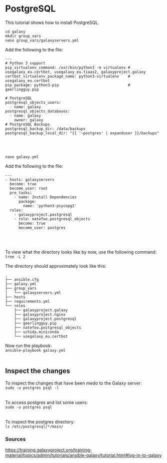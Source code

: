 # PostgreSQL
This tutorial shows how to install PostgreSQL. 

```cd galaxy``` <br>
```mkdir group_vars``` <br>
```nano group_vars/galaxyservers.yml``` <br>

Add the following to the file:
```
---
# Python 3 support
pip_virtualenv_command: /usr/bin/python3 -m virtualenv # usegalaxy_eu.certbot, usegalaxy_eu.tiaas2, galaxyproject.galaxy
certbot_virtualenv_package_name: python3-virtualenv    # usegalaxy_eu.certbot
pip_package: python3-pip                               # geerlingguy.pip

# PostgreSQL
postgresql_objects_users:
  - name: galaxy
postgresql_objects_databases:
  - name: galaxy
    owner: galaxy
# PostgreSQL Backups
postgresql_backup_dir: /data/backups
postgresql_backup_local_dir: "{{ '~postgres' | expanduser }}/backups"
```
<br>
<br>

```nano galaxy.yml```

Add the following to the file: 
```
---
- hosts: galaxyservers
  become: true
  become_user: root
  pre_tasks:
    - name: Install Dependencies
      package:
        name: 'python3-psycopg2'
  roles:
    - galaxyproject.postgresql
    - role: natefoo.postgresql_objects
      become: true
      become_user: postgres
``` 
<br>
<br>

To view what the directory looks like by now, use the following command: <br>
```tree -L 2```

The directory should approximately look like this:
```
.
├── ansible.cfg
├── galaxy.yml
├── group_vars
│   └── galaxyservers.yml
├── hosts
├── requirements.yml
└── roles
    ├── galaxyproject.galaxy
    ├── galaxyproject.nginx
    ├── galaxyproject.postgresql
    ├── geerlingguy.pip
    ├── natefoo.postgresql_objects
    ├── uchida.miniconda
    └── usegalaxy_eu.certbot
```

Now run the playbook: <br>
```ansible-playbook galaxy.yml```
<br>
<br>

## Inspect the changes
To inspect the changes that have been medo to the Galaxy server: <br>
```sudo -u postgres psql -l```
<br>
<br>

To access postgres and list some users: <br>
```sudo -u postgres psql```
<br>
<br>

To inspect the postgres directory: <br>
```ls /etc/postgresql/*/main/```

### Sources
https://training.galaxyproject.org/training-material/topics/admin/tutorials/ansible-galaxy/tutorial.html#log-in-to-galaxy
